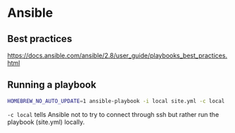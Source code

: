 # Ansible

## Best practices

https://docs.ansible.com/ansible/2.8/user_guide/playbooks_best_practices.html

## Running a playbook

```bash
HOMEBREW_NO_AUTO_UPDATE=1 ansible-playbook -i local site.yml -c local
```

`-c local` tells Ansible not to try to connect through ssh but rather run the playbook 
(site.yml) locally.
